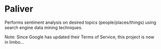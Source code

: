 Paliver
=======

Performs sentiment analysis on desired topics (people/places/things) using search engine data mining techniques.


Note: Since Google has updated their Terms of Service, this project is now in limbo...
